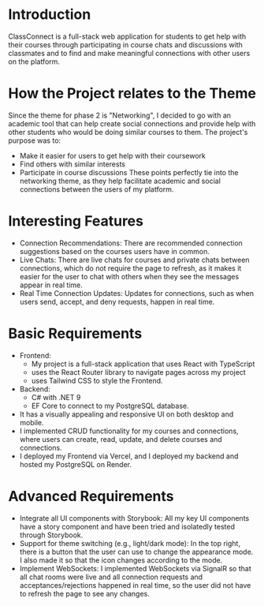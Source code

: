 # Introduction

ClassConnect is a full-stack web application for students to get help with their courses through participating in course chats and discussions with classmates and to find and make meaningful connections with other users on the platform.

# How the Project relates to the Theme

Since the theme for phase 2 is "Networking", I decided to go with an academic tool that can help create social connections and provide help with other students who would be doing similar courses to them. 
The project's purpose was to:
- Make it easier for users to get help with their coursework
- Find others with similar interests
- Participate in course discussions
These points perfectly tie into the networking theme, as they help facilitate academic and social connections between the users of my platform.

# Interesting Features
- Connection Recommendations: There are recommended connection suggestions based on the courses users have in common.
- Live Chats: There are live chats for courses and private chats between connections, which do not require the page to refresh, as it makes it easier for the user to chat with others when they see the messages appear in real time.
- Real Time Connection Updates: Updates for connections, such as when users send, accept, and deny requests, happen in real time.

# Basic Requirements
- Frontend:
  - My project is a full-stack application that uses React with TypeScript
  - uses the React Router library to navigate pages across my project
  - uses Tailwind CSS to style the Frontend.
- Backend:
  -  C# with .NET 9
  -  EF Core to connect to my PostgreSQL database. 
- It has a visually appealing and responsive UI on both desktop and mobile. 
- I implemented CRUD functionality for my courses and connections, where users can create, read, update, and delete courses and connections.
- I deployed my Frontend via Vercel, and I deployed my backend and hosted my PostgreSQL on Render.

# Advanced Requirements
- Integrate all UI components with Storybook: All my key UI components have a story component and have been tried and isolatedly tested through Storybook.
- Support for theme switching (e.g., light/dark mode): In the top right, there is a button that the user can use to change the appearance mode. I also made it so that the icon changes according to the mode.
- Implement WebSockets: I implemented WebSockets via SignalR so that all chat rooms were live and all connection requests and acceptances/rejections happened in real time, so the user did not have to refresh the page to see any changes.

